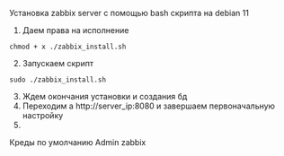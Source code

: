 Установка zabbix server с помощью bash скрипта на debian 11

1. Даем права на исполнение

```chmod + x ./zabbix_install.sh```

2. Запускаем скрипт

```sudo ./zabbix_install.sh```

3. Ждем окончания установки и создания бд
4. Переходим а http://server_ip:8080 и завершаем первоначальную настройку
5. 
Креды по умолчанию Admin zabbix 
